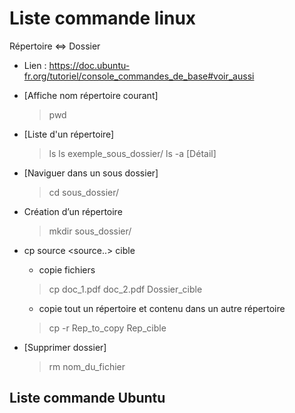 # Liste commande linux

Répertoire <=> Dossier

* Lien :
<https://doc.ubuntu-fr.org/tutoriel/console_commandes_de_base#voir_aussi>

* [Affiche  nom répertoire courant]
  > pwd

* [Liste d'un répertoire]
  > ls
  > ls exemple_sous_dossier/
  > ls -a [Détail]

* [Naviguer dans un sous dossier]
  > cd sous_dossier/

* Création d’un répertoire

  > mkdir sous_dossier/

* cp source <source..> cible
  * copie fichiers
  > cp doc_1.pdf doc_2.pdf Dossier_cible
  * copie tout un répertoire et contenu dans un autre répertoire
  > cp -r Rep_to_copy Rep_cible

* [Supprimer dossier]
  > rm nom_du_fichier

## Liste commande Ubuntu
